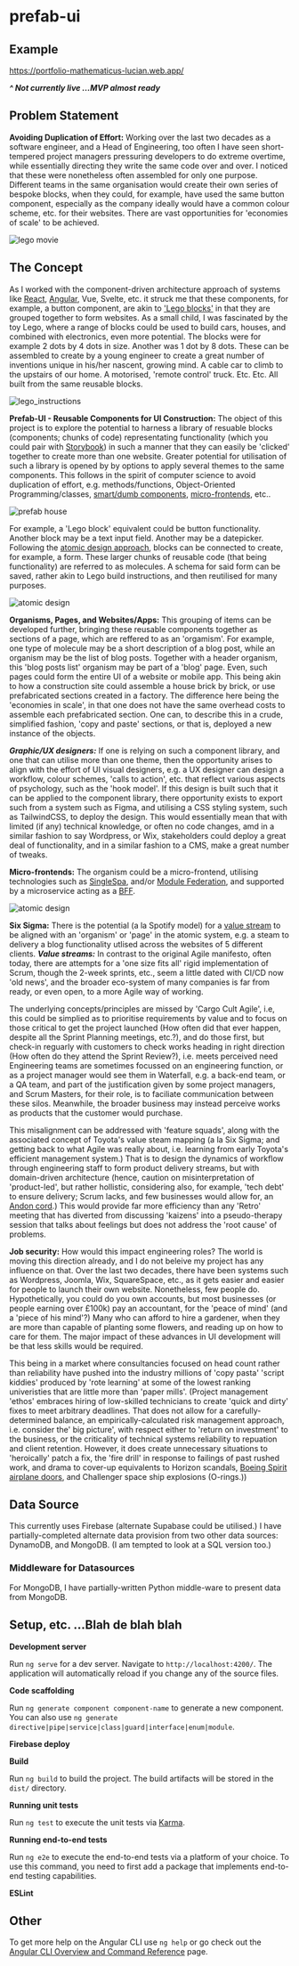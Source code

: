 # prefab-ui

## Example

https://portfolio-mathematicus-lucian.web.app/

***^ Not currently live ...MVP almost ready***

## Problem Statement

**Avoiding Duplication of Effort:** Working over the last two decades as a software engineer, and a Head of Engineering, too often I have seen short-tempered project managers pressuring developers to do extreme overtime, while essentially directing they write the same code over and over. I noticed that these were nonetheless often assembled for only one purpose. Different teams in the same organisation would create their own series of bespoke blocks, when they could, for example, have used the same button component, especially as the company ideally would have a common colour scheme, etc. for their websites. There are vast opportunities for 'economies of scale' to be achieved.

![lego movie](./src/assets/imgs/lego.jpeg)

## The Concept

As I worked with the component-driven architecture approach of systems like [React](https://react.dev/), [Angular](https://angular.io/), Vue, Svelte, etc. it struck me that these components, for example, a button component, are akin to ['Lego blocks'](https://en.wikipedia.org/wiki/Lego) in that they are grouped together to form websites. As a small child, I was fascinated by the toy Lego, where a range of blocks could be used to build cars, houses, and combined with electronics, even more potential. The blocks were for example 2 dots by 4 dots in size. Another was 1 dot by 8 dots. These can be assembled to create by a young engineer to create a great number of inventions unique in his/her nascent, growing mind. A cable car to climb to the upstairs of our home. A motorised, 'remote control' truck. Etc. Etc. All built from the same reusable blocks.

![lego_instructions](./src/assets/imgs/lego_instructions.png)

**Prefab-UI - Reusable Components for UI Construction:** The object of this project is to explore the potential to harness a library of resuable blocks (components; chunks of code) representating functionality (which you could pair with [Storybook](https://storybook.js.org/)) in such a manner that they can easily be 'clicked' together to create more than one website. Greater potential for utilisation of such a library is opened by by options to apply several themes to the same components. This follows in the spirit of computer science to avoid duplication of effort, e.g. methods/functions, Object-Oriented Programming/classes, [smart/dumb components](https://www.jetbrains.com/guide/javascript/tutorials/react_typescript_tdd/presentation_components/), [micro-frontends](https://martinfowler.com/articles/micro-frontends.html), etc.. 

![prefab house](./src/assets/imgs/atomic-design.png)

For example, a 'Lego block' equivalent could be button functionality. Another block may be a text input field. Another may be a datepicker. Following the [atomic design approach](https://bradfrost.com/blog/post/atomic-web-design/), blocks can be connected to create, for example, a form. These larger chunks of reusable code (that being functionality) are referred to as molecules. A schema for said form can be saved, rather akin to Lego build instructions, and then reutilised for many purposes.

![atomic design](./src/assets/imgs/prefab-house.png)

**Organisms, Pages, and Websites/Apps:** This grouping of items can be developed further, bringing these reusable components together as sections of a page, which are reffered to as an 'orgamism'. For example, one type of molecule may be a short description of a blog post, while an organism may be the list of blog posts. Together with a header organism, this 'blog posts list' organism may be part of a 'blog' page. Even, such pages could form the entire UI of a website or mobile app. This being akin to how a construction site could assemble a house brick by brick, or use prefabricated sections created in a factory. The difference here being the 'economies in scale', in that one does not have the same overhead costs to assemble each prefabricated section. One can, to describe this in a crude, simplified fashion, 'copy and paste' sections, or that is, deployed a new instance of the objects.

***Graphic/UX designers:*** If one is relying on such a component library, and one that can utilise more than one theme, then the opportunity arises to align with the effort of UI visual designers, e.g. a UX designer can design a workflow, colour schemes, 'calls to action', etc. that reflect various aspects of psychology, such as the 'hook model'. If this design is built such that it can be applied to the component library, there opportunity exists to export such from a system such as Figma, and utilising a CSS styling system, such as TailwindCSS, to deploy the design. This would essentially mean that with limited (if any) technical knowledge, or often no code changes, amd in a similar fashion to say Wordpress, or Wix, stakeholders could deploy a great deal of functionality, and in a similar fashion to a CMS, make a great number of tweaks.

**Micro-frontends:** The organism could be a micro-frontend, utilising technologies such as [SingleSpa](https://single-spa.js.org/), and/or [Module Federation](https://webpack.js.org/concepts/module-federation/), and supported by a microservice acting as a [BFF](https://aws.amazon.com/blogs/mobile/backends-for-frontends-pattern/). 

![atomic design](./src/assets/imgs/value-stream-mapping.png)

**Six Sigma:** There is the potential (a la Spotify model) for a [value stream](https://en.wikipedia.org/wiki/Value-stream_mapping) to be aligned with an 'organism' or 'page' in the atomic system, e.g. a steam to delivery a blog functionality utlised across the websites of 5 different clients. ***Value streams:*** In contrast to the original Agile manifesto, often today, there are attempts for a 'one size fits all' rigid implementation of Scrum, though the 2-week sprints, etc., seem a little dated with CI/CD now 'old news', and the broader eco-system of many companies is far from ready, or even open, to a more Agile way of working. 

The underlying concepts/principles are missed by 'Cargo Cult Agile', i.e, this could be simplied as to prioritise requirements by value and to focus on those critical to get the project launched (How often did that ever happen, despite all the Sprint Planning meetings, etc.?), and do those first, but check-in reguarly with customers to check works heading in right direction (How often do they attend the Sprint Review?), i.e. meets perceived need Engineering teams are sometimes focussed on an engineering function, or as a project manager would see them in Waterfall, e.g. a back-end team, or a QA team, and part of the justification given by some project managers, and Scrum Masters, for their role, is to faciliate communication between these silos. Meanwhile, the broader business may instead perceive works as products that the customer would purchase. 

This misalignment can be addressed with 'feature squads', along with the associated concept of Toyota's value steam mapping (a la Six Sigma; and getting back to what Agile was really about, i.e. learning from early Toyota's efficient management system.) That is to design the dynamics of workflow through engineering staff to form product delivery streams, but with domain-driven architecture (hence, caution on misinterpretation of 'product-led', but rather hollistic, considering also, for example, 'tech debt' to ensure delivery; Scrum lacks, and few businesses would allow for, an [Andon cord](https://en.wikipedia.org/wiki/Andon_(manufacturing)).) This would provide far more efficiency than any 'Retro' meeting that has diverted from discussing 'kaizens' into a pseudo-therapy session that talks about feelings but does not address the 'root cause' of problems. 

**Job security:** How would this impact engineering roles? The world is moving this direction already, and I do not beleive my project has any influence on that. Over the last two decades, there have been systems such as Wordpress, Joomla, Wix, SquareSpace, etc., as it gets easier and easier for people to launch their own website. Nonetheless, few people do. Hypothetically, you could do you own accounts, but most businesses (or people earning over £100k) pay an accountant, for the 'peace of mind' (and a 'piece of his mind'?) Many who can afford to hire a gardener, when they are more than capable of planting some flowers, and reading up on how to care for them. The major impact of these advances in UI development will be that less skills would be required. 

This being in a market where consultancies focused on head count rather than reliability have pushed into the industry millions of 'copy pasta' 'script kiddies' produced by 'rote learning' at some of the lowest ranking univeristies that are little more than 'paper mills'. (Project management 'ethos' embraces hiring of low-skilled technicians to create 'quick and dirty' fixes to meet arbitrary deadlines. That does not allow for a carefully-determined balance, an empirically-calculated risk management approach, i.e. consider the' big picture', with respect either to 'return on investment' to the business, or the criticality of technical systems reliability to repuation and client retention. However, it does create unnecessary situations to 'heroically' patch a fix, the 'fire drill' in response to failings of past rushed work, and drama to cover-up equivalents to Horizon scandals, [Boeing Spirit airplane doors](https://www.reuters.com/business/aerospace-defense/united-airlines-finds-loose-bolts-boeing-737-max-planes-2024-01-08/), and Challenger space ship explosions (O-rings.))

## Data Source

This currently uses Firebase (alternate Supabase could be utilised.) I have partially-completed alternate data provision from two other data sources: DynamoDB, and MongoDB. (I am tempted to look at a SQL version too.) 

### Middleware for Datasources

For MongoDB, I have partially-written Python middle-ware to present data from MongoDB. 

## Setup, etc. ...Blah de blah blah

**Development server**

Run `ng serve` for a dev server. Navigate to `http://localhost:4200/`. The application will automatically reload if you change any of the source files.

**Code scaffolding**

Run `ng generate component component-name` to generate a new component. You can also use `ng generate directive|pipe|service|class|guard|interface|enum|module`.

**Firebase deploy**

**Build**

Run `ng build` to build the project. The build artifacts will be stored in the `dist/` directory.

**Running unit tests**

Run `ng test` to execute the unit tests via [Karma](https://karma-runner.github.io).

**Running end-to-end tests**

Run `ng e2e` to execute the end-to-end tests via a platform of your choice. To use this command, you need to first add a package that implements end-to-end testing capabilities.

**ESLint**

## Other

To get more help on the Angular CLI use `ng help` or go check out the [Angular CLI Overview and Command Reference](https://angular.io/cli) page.
